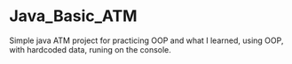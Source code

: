 # Java_Basic_ATM
Simple java ATM project for practicing OOP and what I learned, using OOP, with hardcoded data, runing on the console.